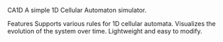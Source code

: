 CA1D
A simple 1D Cellular Automaton simulator.

Features
Supports various rules for 1D cellular automata.
Visualizes the evolution of the system over time.
Lightweight and easy to modify.
